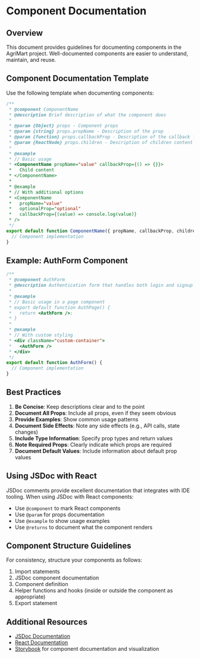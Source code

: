 # Component Documentation

## Overview

This document provides guidelines for documenting components in the AgriMart project. Well-documented components are easier to understand, maintain, and reuse.

## Component Documentation Template

Use the following template when documenting components:

```jsx
/**
 * @component ComponentName
 * @description Brief description of what the component does
 *
 * @param {Object} props - Component props
 * @param {string} props.propName - Description of the prop
 * @param {function} props.callbackProp - Description of the callback function
 * @param {ReactNode} props.children - Description of children content
 *
 * @example
 * // Basic usage
 * <ComponentName propName="value" callbackProp={() => {}}>
 *   Child content
 * </ComponentName>
 *
 * @example
 * // With additional options
 * <ComponentName 
 *   propName="value"
 *   optionalProp="optional"
 *   callbackProp={(value) => console.log(value)}
 * />
 */
export default function ComponentName({ propName, callbackProp, children }) {
  // Component implementation
}
```

## Example: AuthForm Component

```jsx
/**
 * @component AuthForm
 * @description Authentication form that handles both login and signup functionality
 *
 * @example
 * // Basic usage in a page component
 * export default function AuthPage() {
 *   return <AuthForm />;
 * }
 *
 * @example
 * // With custom styling
 * <div className="custom-container">
 *   <AuthForm />
 * </div>
 */
export default function AuthForm() {
  // Component implementation
}
```

## Best Practices

1. **Be Concise**: Keep descriptions clear and to the point
2. **Document All Props**: Include all props, even if they seem obvious
3. **Provide Examples**: Show common usage patterns
4. **Document Side Effects**: Note any side effects (e.g., API calls, state changes)
5. **Include Type Information**: Specify prop types and return values
6. **Note Required Props**: Clearly indicate which props are required
7. **Document Default Values**: Include information about default prop values

## Using JSDoc with React

JSDoc comments provide excellent documentation that integrates with IDE tooling. When using JSDoc with React components:

- Use `@component` to mark React components
- Use `@param` for props documentation
- Use `@example` to show usage examples
- Use `@returns` to document what the component renders

## Component Structure Guidelines

For consistency, structure your components as follows:

1. Import statements
2. JSDoc component documentation
3. Component definition
4. Helper functions and hooks (inside or outside the component as appropriate)
5. Export statement

## Additional Resources

- [JSDoc Documentation](https://jsdoc.app/)
- [React Documentation](https://reactjs.org/docs/getting-started.html)
- [Storybook](https://storybook.js.org/) for component documentation and visualization